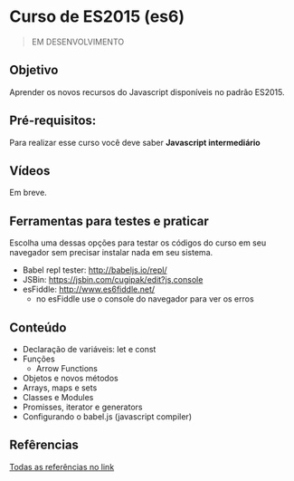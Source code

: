 # Curso de ES2015 (es6)

> EM DESENVOLVIMENTO

## Objetivo

Aprender os novos recursos do Javascript disponíveis no padrão ES2015.

## Pré-requisitos:

Para realizar esse curso você deve saber **Javascript intermediário** 

## Vídeos

Em breve.

## Ferramentas para testes e praticar

Escolha uma dessas opções para testar os códigos do curso em seu navegador sem precisar instalar nada em seu sistema.

- Babel repl tester: http://babeljs.io/repl/
- JSBin: https://jsbin.com/cugipak/edit?js,console
- esFiddle: http://www.es6fiddle.net/
  - no esFiddle use o console do navegador para ver os erros

## Conteúdo

- Declaração de variáveis: let e const
- Funções
  - Arrow Functions
- Objetos e novos métodos
- Arrays, maps e sets
- Classes e Modules
- Promisses, iterator e generators
- Configurando o babel.js (javascript compiler)

## Refêrencias

[Todas as referências no link](linksreferencias.md)

